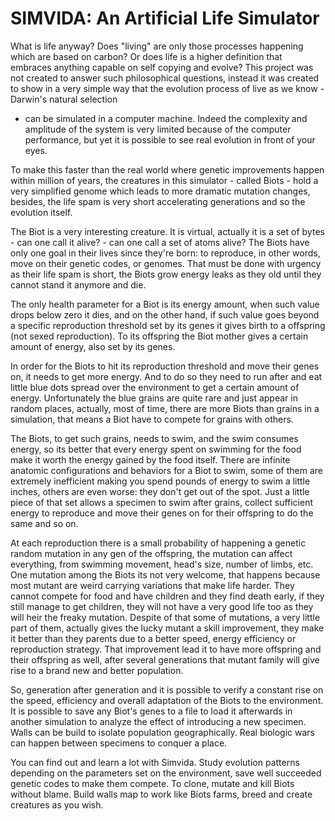 # SIMVIDA: An Artificial Life Simulator

What is life anyway? Does "living" are only those processes happening which are
based on carbon? Or does life is a higher definition that embraces anything
capable on self copying and evolve? This project was not created to answer
such philosophical questions, instead it was created to show in a very simple
way that the evolution process of live as we know - Darwin's natural selection
- can be simulated in a computer machine. Indeed the complexity and amplitude
of the system is very limited because of the computer performance, but yet it
is possible to see real evolution in front of your eyes.

To make this faster than the real world where genetic improvements happen
within million of years, the creatures in this simulator - called Biots - hold
a very simplified genome which leads to more dramatic mutation changes,
besides, the life spam is very short accelerating generations and so the
evolution itself.

The Biot is a very interesting creature. It is virtual, actually it is a set of
bytes - can one call it alive? - can one call a set of atoms alive? The Biots
have only one goal in their lives since they're born: to reproduce, in other
words, move on their genetic codes, or genomes. That must be done with urgency
as their life spam is short, the Biots grow energy leaks as they old until they
cannot stand it anymore and die.

The only health parameter for a Biot is its energy amount, when such value drops
below zero it dies, and on the other hand, if such value goes beyond a specific
reproduction threshold set by its genes it gives birth to a offspring (not sexed
reproduction). To its offspring the Biot mother gives a certain amount of
energy, also set by its genes.

In order for the Biots to hit its reproduction threshold and move their genes
on, it needs to get more energy. And to do so they need to run after and eat
little blue dots spread over the environment to get a certain amount of energy.
Unfortunately the blue grains are quite rare and just appear in random places,
actually, most of time, there are more Biots than grains in a simulation, that
means a Biot have to compete for grains with others.

The Biots, to get such grains, needs to swim, and the swim consumes energy, so
its better that every energy spent on swimming for the food make it worth the
energy gained by the food itself. There are infinite anatomic configurations
and behaviors for a Biot to swim, some of them are extremely inefficient making
you spend pounds of energy to swim a little inches, others are even worse: they
don't get out of the spot. Just a little piece of that set allows a specimen to
swim after grains, collect sufficient energy to reproduce and move their genes
on for their offspring to do the same and so on.

At each reproduction there is a small probability of happening a genetic random
mutation in any gen of the offspring, the mutation can affect everything, from
swimming movement, head's size, number of limbs, etc. One mutation among the
Biots its not very welcome, that happens because most mutant are weird carrying
variations that make life harder. They cannot compete for food and have
children and they find death early, if they still manage to get children, they
will not have a very good life too as they will heir the freaky mutation.
Despite of that some of mutations, a very little part of them, actually gives
the lucky mutant a skill improvement, they make it better than they parents due
to a better speed, energy efficiency or reproduction strategy. That improvement
lead it to have more offspring and their offspring as well, after several
generations that mutant family will give rise to a brand new and better
population.

So, generation after generation and it is possible to verify a constant rise on
the speed, efficiency and overall adaptation of the Biots to the environment.
It is possible to save any Biot's genes to a file to load it afterwards in
another simulation to analyze the effect of introducing a new specimen. Walls
can be build to isolate population geographically. Real biologic wars can
happen between specimens to conquer a place.

You can find out and learn a lot with Simvida. Study evolution patterns
depending on the parameters set on the environment, save well succeeded genetic
codes to make them compete. To clone, mutate and kill Biots without blame.
Build walls map to work like Biots farms, breed and create creatures as you
wish.

